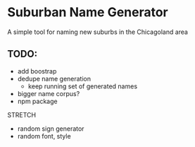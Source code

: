 # Suburban Name Generator

A simple tool for naming new suburbs in the Chicagoland area

## TODO:

- add boostrap
- dedupe name generation
  - keep running set of generated names
- bigger name corpus?
- npm package

STRETCH
- random sign generator
- random font, style
